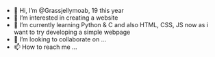 - 👋 Hi, I’m @Grassjellymoab, 19 this year
- 👀 I’m interested in creating a website
- 🌱 I’m currently learning Python & C and also HTML, CSS, JS now as i want to try developing a simple webpage
- 💞️ I’m looking to collaborate on ...
- 📫 How to reach me ...

<!---
Grassjellymoab/Grassjellymoab is a ✨ special ✨ repository because its `README.md` (this file) appears on your GitHub profile.
You can click the Preview link to take a look at your changes.
--->
